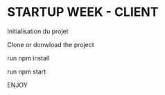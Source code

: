 # STARTUP WEEK - CLIENT

Initialisation du projet 

Clone or donwload the project

run npm install

run npm start

ENJOY
